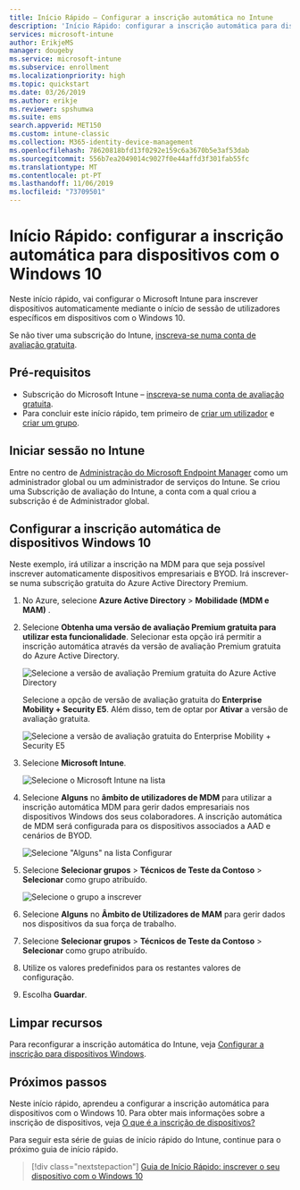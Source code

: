 ```yaml
---
title: Início Rápido – Configurar a inscrição automática no Intune
description: 'Início Rápido: configurar a inscrição automática para dispositivos Windows 10 no Intune.'
services: microsoft-intune
author: ErikjeMS
manager: dougeby
ms.service: microsoft-intune
ms.subservice: enrollment
ms.localizationpriority: high
ms.topic: quickstart
ms.date: 03/26/2019
ms.author: erikje
ms.reviewer: spshumwa
ms.suite: ems
search.appverid: MET150
ms.custom: intune-classic
ms.collection: M365-identity-device-management
ms.openlocfilehash: 78620818bfd13f0292e159c6a3670b5e3af53dab
ms.sourcegitcommit: 556b7ea2049014c9027f0e44affd3f301fab55fc
ms.translationtype: MT
ms.contentlocale: pt-PT
ms.lasthandoff: 11/06/2019
ms.locfileid: "73709501"
---
```

# <a name="quickstart-set-up-automatic-enrollment-for-windows-10-devices"></a>Início Rápido: configurar a inscrição automática para dispositivos com o Windows 10

Neste início rápido, vai configurar o Microsoft Intune para inscrever dispositivos automaticamente mediante o início de sessão de utilizadores específicos em dispositivos com o Windows 10.

Se não tiver uma subscrição do Intune, [inscreva-se numa conta de avaliação gratuita](../fundamentals/free-trial-sign-up.md).

## <a name="prerequisites"></a>Pré-requisitos

- Subscrição do Microsoft Intune – [inscreva-se numa conta de avaliação gratuita](../fundamentals/free-trial-sign-up.md).
- Para concluir este início rápido, tem primeiro de [criar um utilizador](../fundamentals/quickstart-create-user.md) e [criar um grupo](../fundamentals/quickstart-create-group.md).

## <a name="sign-in-to-intune"></a>Iniciar sessão no Intune

Entre no centro de [Administração do Microsoft Endpoint Manager](https://go.microsoft.com/fwlink/?linkid=2109431) como um administrador global ou um administrador de serviços do Intune. Se criou uma Subscrição de avaliação do Intune, a conta com a qual criou a subscrição é de Administrador global.

## <a name="set-up-windows-10-automatic-enrollment"></a>Configurar a inscrição automática de dispositivos Windows 10

Neste exemplo, irá utilizar a inscrição na MDM para que seja possível inscrever automaticamente dispositivos empresariais e BYOD. Irá inscrever-se numa subscrição gratuita do Azure Active Directory Premium.

1. No Azure, selecione **Azure Active Directory** > **Mobilidade (MDM e MAM)** .
2. Selecione **Obtenha uma versão de avaliação Premium gratuita para utilizar esta funcionalidade**. Selecionar esta opção irá permitir a inscrição automática através da versão de avaliação Premium gratuita do Azure Active Directory. 

    ![Selecione a versão de avaliação Premium gratuita do Azure Active Directory](./media/quickstart-setup-auto-enrollment/quickstart-setup-auto-enrollment-01.png)

    Selecione a opção de versão de avaliação gratuita do **Enterprise Mobility + Security E5**. Além disso, tem de optar por **Ativar** a versão de avaliação gratuita.

    ![Selecione a versão de avaliação gratuita do Enterprise Mobility + Security E5](./media/quickstart-setup-auto-enrollment/quickstart-setup-auto-enrollment-02.png)

3. Selecione **Microsoft Intune**. 

    ![Selecione o Microsoft Intune na lista](./media/quickstart-setup-auto-enrollment/quickstart-setup-auto-enrollment-03.png)

4. Selecione **Alguns** no **âmbito de utilizadores de MDM** para utilizar a inscrição automática MDM para gerir dados empresariais nos dispositivos Windows dos seus colaboradores. A inscrição automática de MDM será configurada para os dispositivos associados a AAD e cenários de BYOD.

    ![Selecione "Alguns" na lista Configurar](./media/quickstart-setup-auto-enrollment/quickstart-setup-auto-enrollment-04.png)

5. Selecione **Selecionar grupos** > **Técnicos de Teste da Contoso** > **Selecionar** como grupo atribuído.

    ![Selecione o grupo a inscrever](./media/quickstart-setup-auto-enrollment/quickstart-setup-auto-enrollment-05.png)

6. Selecione **Alguns** no **Âmbito de Utilizadores de MAM** para gerir dados nos dispositivos da sua força de trabalho.
7. Selecione **Selecionar grupos** > **Técnicos de Teste da Contoso** > **Selecionar** como grupo atribuído. 
8. Utilize os valores predefinidos para os restantes valores de configuração.
9. Escolha **Guardar**.

## <a name="clean-up-resources"></a>Limpar recursos

Para reconfigurar a inscrição automática do Intune, veja [Configurar a inscrição para dispositivos Windows](windows-enroll.md).

## <a name="next-steps"></a>Próximos passos

Neste início rápido, aprendeu a configurar a inscrição automática para dispositivos com o Windows 10. Para obter mais informações sobre a inscrição de dispositivos, veja [O que é a inscrição de dispositivos?](device-enrollment.md)

Para seguir esta série de guias de início rápido do Intune, continue para o próximo guia de início rápido.

> [!div class="nextstepaction"]
> [Guia de Início Rápido: inscrever o seu dispositivo com o Windows 10](../quickstart-enroll-windows-device.md)
